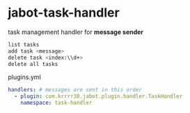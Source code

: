 # jabot-task-handler

task management handler for __message sender__

```sh
list tasks
add task <message>
delete task <index:\\d+>
delete all tasks
```

plugins.yml
```yml
handlers: # messages are sent in this order
  - plugin: com.krrrr38.jabot.plugin.handler.TaskHandler
    namespace: task-handler
```
